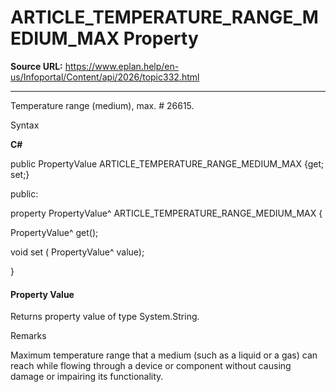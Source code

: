 # ARTICLE_TEMPERATURE_RANGE_MEDIUM_MAX Property

**Source URL:** https://www.eplan.help/en-us/Infoportal/Content/api/2026/topic332.html

---

Temperature range (medium), max. # 26615.

Syntax

**C#**



public PropertyValue ARTICLE_TEMPERATURE_RANGE_MEDIUM_MAX {get; set;}

public:

property PropertyValue^ ARTICLE_TEMPERATURE_RANGE_MEDIUM_MAX {

   PropertyValue^ get();

   void set (    PropertyValue^ value);

}


#### Property Value

Returns property value of type System.String.

Remarks

Maximum temperature range that a medium (such as a liquid or a gas) can reach while flowing through a device or component without causing damage or impairing its functionality.

